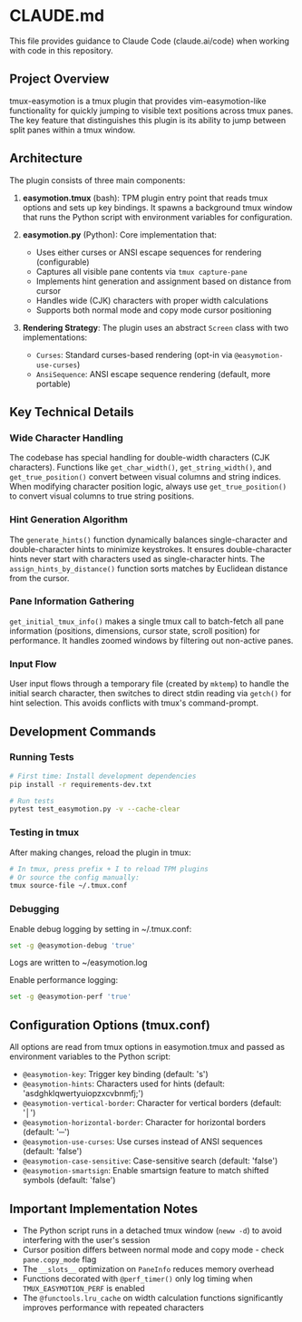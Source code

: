 # CLAUDE.md

This file provides guidance to Claude Code (claude.ai/code) when working with code in this repository.

## Project Overview

tmux-easymotion is a tmux plugin that provides vim-easymotion-like functionality for quickly jumping to visible text positions across tmux panes. The key feature that distinguishes this plugin is its ability to jump between split panes within a tmux window.

## Architecture

The plugin consists of three main components:

1. **easymotion.tmux** (bash): TPM plugin entry point that reads tmux options and sets up key bindings. It spawns a background tmux window that runs the Python script with environment variables for configuration.

2. **easymotion.py** (Python): Core implementation that:
   - Uses either curses or ANSI escape sequences for rendering (configurable)
   - Captures all visible pane contents via `tmux capture-pane`
   - Implements hint generation and assignment based on distance from cursor
   - Handles wide (CJK) characters with proper width calculations
   - Supports both normal mode and copy mode cursor positioning

3. **Rendering Strategy**: The plugin uses an abstract `Screen` class with two implementations:
   - `Curses`: Standard curses-based rendering (opt-in via `@easymotion-use-curses`)
   - `AnsiSequence`: ANSI escape sequence rendering (default, more portable)

## Key Technical Details

### Wide Character Handling
The codebase has special handling for double-width characters (CJK characters). Functions like `get_char_width()`, `get_string_width()`, and `get_true_position()` convert between visual columns and string indices. When modifying character position logic, always use `get_true_position()` to convert visual columns to true string positions.

### Hint Generation Algorithm
The `generate_hints()` function dynamically balances single-character and double-character hints to minimize keystrokes. It ensures double-character hints never start with characters used as single-character hints. The `assign_hints_by_distance()` function sorts matches by Euclidean distance from the cursor.

### Pane Information Gathering
`get_initial_tmux_info()` makes a single tmux call to batch-fetch all pane information (positions, dimensions, cursor state, scroll position) for performance. It handles zoomed windows by filtering out non-active panes.

### Input Flow
User input flows through a temporary file (created by `mktemp`) to handle the initial search character, then switches to direct stdin reading via `getch()` for hint selection. This avoids conflicts with tmux's command-prompt.

## Development Commands

### Running Tests
```bash
# First time: Install development dependencies
pip install -r requirements-dev.txt

# Run tests
pytest test_easymotion.py -v --cache-clear
```

### Testing in tmux
After making changes, reload the plugin in tmux:
```bash
# In tmux, press prefix + I to reload TPM plugins
# Or source the config manually:
tmux source-file ~/.tmux.conf
```

### Debugging
Enable debug logging by setting in ~/.tmux.conf:
```bash
set -g @easymotion-debug 'true'
```
Logs are written to ~/easymotion.log

Enable performance logging:
```bash
set -g @easymotion-perf 'true'
```

## Configuration Options (tmux.conf)

All options are read from tmux options in easymotion.tmux and passed as environment variables to the Python script:

- `@easymotion-key`: Trigger key binding (default: 's')
- `@easymotion-hints`: Characters used for hints (default: 'asdghklqwertyuiopzxcvbnmfj;')
- `@easymotion-vertical-border`: Character for vertical borders (default: '│')
- `@easymotion-horizontal-border`: Character for horizontal borders (default: '─')
- `@easymotion-use-curses`: Use curses instead of ANSI sequences (default: 'false')
- `@easymotion-case-sensitive`: Case-sensitive search (default: 'false')
- `@easymotion-smartsign`: Enable smartsign feature to match shifted symbols (default: 'false')

## Important Implementation Notes

- The Python script runs in a detached tmux window (`neww -d`) to avoid interfering with the user's session
- Cursor position differs between normal mode and copy mode - check `pane.copy_mode` flag
- The `__slots__` optimization on `PaneInfo` reduces memory overhead
- Functions decorated with `@perf_timer()` only log timing when `TMUX_EASYMOTION_PERF` is enabled
- The `@functools.lru_cache` on width calculation functions significantly improves performance with repeated characters
